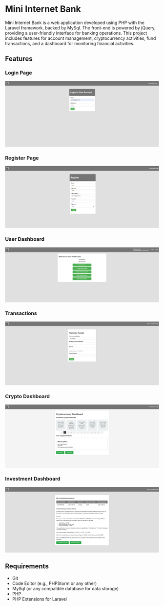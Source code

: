 
# Mini Internet Bank

Mini Internet Bank is a web application developed using PHP with the Laravel framework, backed by MySql. The front-end is powered by jQuery, providing a user-friendly interface for banking operations. This project includes features for account management, cryptocurrency activities, fund transactions, and a dashboard for monitoring financial activities.

## Features 

### Login Page
![Login Feature](images/login_page.png)

### Register Page
![Register Feature](images/register_page.png)

### User Dashboard
![User Dashboard Feature](images/user_dashboard.png)

### Transactions
![Transactions Feature](images/transactions.png)

### Crypto Dashboard
![Crypto Dashboard Feature](images/crypto_dashboard.png)

### Investment Dashboard
![Investment Dashboard Feature](images/investment_dashboard.png)

## Requirements
* Git
* Code Editor (e.g., PHPStorm or any other)
* MySql (or any compatible database for data storage)
* PHP
* PHP Extensions for Laravel
